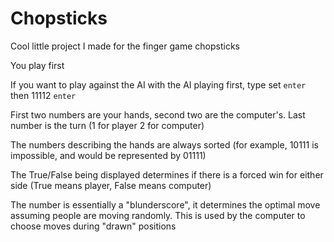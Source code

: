 # Chopsticks
Cool little project I made for the finger game chopsticks

You play first

If you want to play against the AI with the AI playing first, type set `enter` then 11112 `enter`

First two numbers are your hands, second two are the computer's. Last number is the turn (1 for player 2 for computer)

The numbers describing the hands are always sorted (for example, 10111 is impossible, and would be represented by 01111)

The True/False being displayed determines if there is a forced win for either side (True means player, False means computer)

The number is essentially a "blunderscore", it determines the optimal move assuming people are moving randomly. This is used by the computer to choose moves during "drawn" positions
